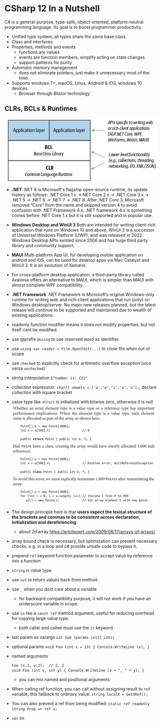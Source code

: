 # CSharp 12 In a Nutshell

C# is a general-purpose, type-safe, object-oriented, platform-neutral programming language. Its goal is to boost programmer productivity.

- Unified type system, all types share the same base class.
- Class and interfaces
- Properties, methods and events
    - functions are values
    - events are function members, simplify acting on state changes
    - support patterns for purity
- Automatic memory management
    - does not eliminate pointers, just make it unnecessary most of the time.
- Supports windows 7+, macOS, Linux, Android & IOS, windows 10 devices.
    - Browser through *Blazor* technology

## CLRs, BCLs & Runtimes

<img src="https://raw.githubusercontent.com/weilueluo/note-images/master/2024/10/upgit_20241021_1729525161.png" alt="image-20241021163920905" style="zoom:80%;" />

- **.NET** .NET 8 is Microsoft's flagship open-source runtime, its update history as follows: .NET Core 1.x → NET Core 2.x → .NET Core 3.x → .NET 5 → .NET 6 → .NET 7 → .NET 8. After .NET Core 3, Microsoft removed “Core” from the name and skipped version 4 to avoid confusion with .NET Framework 4.x. .NET framework 4.x is something comes before .NET Core 1.x but it is still supported and in popular use.
- **Windows Desktop and WinUI 3** Both are intended for writing client-rich application that runs on Windows 10 and above. WinUI 3 is a successor of Universal Windows Platform (UWP), and was released in 2022. Windows Desktop APIs existed since 2006 and has huge third party library and community support.
- **MAUI** Multi-platform App UI, for developing mobile application on android and iOS, can be used for desktop apps via Mac Catalyst and WinUI 3. It is an evolution of Xamarin.
- For cross-platform desktop application, a third-party library called Avalonia offers an alternative to MAUI, which is simpler than MAUI with almost complete WPF compatibility.
- **.NET Framework** .NET Framework is Microsoft’s original Windows-only runtime for writing web and rich-client applications that run (only) on Windows desktop/server. No major new releases planned, but the latest release will continue to be supported and maintained due to wealth of existing applications.







- readonly function modifier means it does not modify properties, but not itself cant be modified.

- use @prefix `@using` to use reserved word as identifier.

- use `using var reader = File.OpenText(...)` to close file when out of scope

- use `checked` to explicitly check for arithmetic overflow exception (vice versa `unchecked`)

- string interpolation `$"number is: {x}"`

- collection expression: `char[] vowels = ['a','e','i','o','u'];`, declare collection with square bracket

- value type like `struct` is initialized with bitwise zero, otherwise it is null
    <img src="https://raw.githubusercontent.com/weilueluo/note-images/master/2024/10/upgit_20241024_1729777835.png" alt="image-20241024145035435" style="zoom:80%;" />

- The design principle here is that **users expect the lexical structure of the brackets and commas to be consistent across declaration, initialization and dereferencing**.

    - about 2d array https://ericlippert.com/2009/08/17/arrays-of-arrays/

- array bound check is necessary, but optimization can prevent necessary checks, e.g. in a loop and c# provide unsafe code to bypass it.

- prepend `ref` keyword function parameter to accept value by reference into a function

- `string` is value type

- use `out` to return values back from method.

- use `_` when you dont care about a variable

    - for backward compatibility purpose, it will not work if you have an underscore variable in scope.

- use `in` like a `const ref` method argument, useful for reducing overhead for copying large value type.

    - both caller and callee must use the `in` keyword

- last param as varargs `int Sum (params int[] ints)`

- optional params `void Foo (int x = 23) { Console.WriteLine (x); }`

- named arguments
    ```
    Foo (x:1, y:2);  // 1, 2 
    void Foo (int x, int y) { Console.WriteLine (x + ", " + y); }
    ```

    - you can mix named and positional arguments

- When calling ref function, you can call without assigning result to `ref` variable, this fallback to ordinary value: `string localX = GetXRef();`

- You can also prevent a ref from being modified: `static ref readonly string Prop => ref x;`

- `var` im

